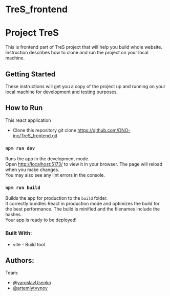 # TreS_frontend

# Project TreS

This is frontend part of TreS project that will help you build whole website. Instruction describes how to clone and run the project on your local machine.

## Getting Started

These instructions will get you a copy of the project up and running on your local machine for development and testing purposes.

## How to Run

This react application

- Clone this repository
  git clone https://github.com/DNO-inc/TreS_frontend.git

### `npm run dev`

Runs the app in the development mode.\
Open [http://localhost:5173/](http://localhost:5173/) to view it in your browser.
The page will reload when you make changes.\
You may also see any lint errors in the console.

### `npm run build`

Builds the app for production to the `build` folder.\
It correctly bundles React in production mode and optimizes the build for the best performance.
The build is minified and the filenames include the hashes.\
Your app is ready to be deployed!

### Built With:

- vite - Build tool

## Authors:

Team:

- [@yaroslavUsenko](https://github.com/yaroslavUsenko)
- [@artemlytvynov](https://github.com/artemlytvynov)
